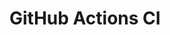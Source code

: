 # GitHub Actions CI



























































































































































































































































































